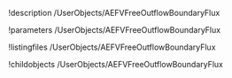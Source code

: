 !description /UserObjects/AEFVFreeOutflowBoundaryFlux

!parameters /UserObjects/AEFVFreeOutflowBoundaryFlux

!listingfiles /UserObjects/AEFVFreeOutflowBoundaryFlux

!childobjects /UserObjects/AEFVFreeOutflowBoundaryFlux
